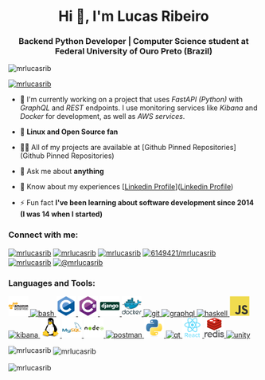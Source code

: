 <h1 align="center">Hi 👋, I'm Lucas Ribeiro</h1>
<h3 align="center">Backend Python Developer | Computer Science student at Federal University of Ouro Preto (Brazil)</h3>

<p align="left"> <img src="https://komarev.com/ghpvc/?username=mrlucasrib&label=Profile%20views&color=0e75b6&style=flat" alt="mrlucasrib" /> </p>

<p align="left"> <a href="https://github.com/ryo-ma/github-profile-trophy"><img src="https://github-profile-trophy.vercel.app/?username=mrlucasrib" alt="mrlucasrib" /></a> </p>

- 🔭 I'm currently working on a project that uses *FastAPI (Python)* with *GraphQL* and *REST* endpoints. I use monitoring services like *Kibana* and *Docker* for development, as well as *AWS services*.

- :penguin: **Linux and Open Source fan**

- 👨‍💻 All of my projects are available at [Github Pinned Repositories](Github Pinned Repositories)

- 💬 Ask me about **anything**

- 📄 Know about my experiences [[Linkedin Profile](https://www.linkedin.com/in/mrlucasrib/)]([Linkedin Profile](https://www.linkedin.com/in/mrlucasrib/))

- ⚡ Fun fact **I've been learning about software development since 2014 (I was 14 when I started)**

<h3 align="left">Connect with me:</h3>
<p align="left">
<a href="https://dev.to/mrlucasrib" target="blank"><img align="center" src="https://cdn.jsdelivr.net/npm/simple-icons@3.0.1/icons/dev-dot-to.svg" alt="mrlucasrib" height="30" width="40" /></a>
<a href="https://twitter.com/mrlucasrib" target="blank"><img align="center" src="https://raw.githubusercontent.com/rahuldkjain/github-profile-readme-generator/master/src/images/icons/Social/twitter.svg" alt="mrlucasrib" height="30" width="40" /></a>
<a href="https://linkedin.com/in/mrlucasrib" target="blank"><img align="center" src="https://raw.githubusercontent.com/rahuldkjain/github-profile-readme-generator/master/src/images/icons/Social/linked-in-alt.svg" alt="mrlucasrib" height="30" width="40" /></a>
<a href="https://stackoverflow.com/users/6149421/mrlucasrib" target="blank"><img align="center" src="https://raw.githubusercontent.com/rahuldkjain/github-profile-readme-generator/master/src/images/icons/Social/stack-overflow.svg" alt="6149421/mrlucasrib" height="30" width="40" /></a>
<a href="https://www.hackerrank.com/mrlucasrib" target="blank"><img align="center" src="https://raw.githubusercontent.com/rahuldkjain/github-profile-readme-generator/master/src/images/icons/Social/hackerrank.svg" alt="mrlucasrib" height="30" width="40" /></a>
<a href="https://www.hackerearth.com/@mrlucasrib" target="blank"><img align="center" src="https://raw.githubusercontent.com/rahuldkjain/github-profile-readme-generator/master/src/images/icons/Social/hackerearth.svg" alt="@mrlucasrib" height="30" width="40" /></a>
</p>

<h3 align="left">Languages and Tools:</h3>
<p align="left"> <a href="https://aws.amazon.com" target="_blank"> <img src="https://raw.githubusercontent.com/devicons/devicon/master/icons/amazonwebservices/amazonwebservices-original-wordmark.svg" alt="aws" width="40" height="40"/> </a> <a href="https://www.gnu.org/software/bash/" target="_blank"> <img src="https://www.vectorlogo.zone/logos/gnu_bash/gnu_bash-icon.svg" alt="bash" width="40" height="40"/> </a> <a href="https://www.cprogramming.com/" target="_blank"> <img src="https://raw.githubusercontent.com/devicons/devicon/master/icons/c/c-original.svg" alt="c" width="40" height="40"/> </a> <a href="https://www.w3schools.com/cs/" target="_blank"> <img src="https://raw.githubusercontent.com/devicons/devicon/master/icons/csharp/csharp-original.svg" alt="csharp" width="40" height="40"/> </a> <a href="https://www.djangoproject.com/" target="_blank"> <img src="https://raw.githubusercontent.com/devicons/devicon/master/icons/django/django-original.svg" alt="django" width="40" height="40"/> </a> <a href="https://www.docker.com/" target="_blank"> <img src="https://raw.githubusercontent.com/devicons/devicon/master/icons/docker/docker-original-wordmark.svg" alt="docker" width="40" height="40"/> </a> <a href="https://git-scm.com/" target="_blank"> <img src="https://www.vectorlogo.zone/logos/git-scm/git-scm-icon.svg" alt="git" width="40" height="40"/> </a> <a href="https://graphql.org" target="_blank"> <img src="https://www.vectorlogo.zone/logos/graphql/graphql-icon.svg" alt="graphql" width="40" height="40"/> </a> <a href="https://www.haskell.org/" target="_blank"> <img src="https://upload.wikimedia.org/wikipedia/commons/1/1c/Haskell-Logo.svg" alt="haskell" width="40" height="40"/> </a> <a href="https://developer.mozilla.org/en-US/docs/Web/JavaScript" target="_blank"> <img src="https://raw.githubusercontent.com/devicons/devicon/master/icons/javascript/javascript-original.svg" alt="javascript" width="40" height="40"/> </a> <a href="https://www.elastic.co/kibana" target="_blank"> <img src="https://www.vectorlogo.zone/logos/elasticco_kibana/elasticco_kibana-icon.svg" alt="kibana" width="40" height="40"/> </a> <a href="https://www.linux.org/" target="_blank"> <img src="https://raw.githubusercontent.com/devicons/devicon/master/icons/linux/linux-original.svg" alt="linux" width="40" height="40"/> </a> <a href="https://www.mysql.com/" target="_blank"> <img src="https://raw.githubusercontent.com/devicons/devicon/master/icons/mysql/mysql-original-wordmark.svg" alt="mysql" width="40" height="40"/> </a> <a href="https://nodejs.org" target="_blank"> <img src="https://raw.githubusercontent.com/devicons/devicon/master/icons/nodejs/nodejs-original-wordmark.svg" alt="nodejs" width="40" height="40"/> </a> <a href="https://postman.com" target="_blank"> <img src="https://www.vectorlogo.zone/logos/getpostman/getpostman-icon.svg" alt="postman" width="40" height="40"/> </a> <a href="https://www.python.org" target="_blank"> <img src="https://raw.githubusercontent.com/devicons/devicon/master/icons/python/python-original.svg" alt="python" width="40" height="40"/> </a> <a href="https://www.qt.io/" target="_blank"> <img src="https://upload.wikimedia.org/wikipedia/commons/0/0b/Qt_logo_2016.svg" alt="qt" width="40" height="40"/> </a> <a href="https://reactjs.org/" target="_blank"> <img src="https://raw.githubusercontent.com/devicons/devicon/master/icons/react/react-original-wordmark.svg" alt="react" width="40" height="40"/> </a> <a href="https://redis.io" target="_blank"> <img src="https://raw.githubusercontent.com/devicons/devicon/master/icons/redis/redis-original-wordmark.svg" alt="redis" width="40" height="40"/> </a> <a href="https://unity.com/" target="_blank"> <img src="https://www.vectorlogo.zone/logos/unity3d/unity3d-icon.svg" alt="unity" width="40" height="40"/> </a> </p>

<p><img align="left" src="https://github-readme-stats.vercel.app/api/top-langs?username=mrlucasrib&show_icons=true&locale=en&layout=compact" alt="mrlucasrib" /></p>

<p>&nbsp;<img align="center" src="https://github-readme-stats.vercel.app/api?username=mrlucasrib&show_icons=true&locale=en" alt="mrlucasrib" /></p>

<p><img align="center" src="https://github-readme-streak-stats.herokuapp.com/?user=mrlucasrib&" alt="mrlucasrib" /></p>
